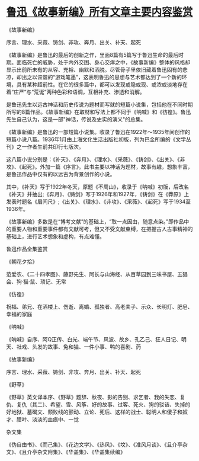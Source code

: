 # [鲁迅《故事新编》所有文章主要内容鉴赏](https://www.vrrw.net/wx/10121.html)

《故事新编》

序言、理水、采薇、铸剑、非攻、奔月、出关、补天、起死

《故事新编》是鲁迅的最后的创新之作，里面8篇有5篇写于鲁迅生命的最后时期。面临死亡的威胁，处于内外交困、身心交瘁之中，《故事新编》整体的风格却显示出前所未有的从容、充裕、幽默和洒脱。尽管骨子里依旧藏着鲁迅固有的悲凉，却出之以诙谐的“游戏笔墨”，这表明鲁迅的思想与艺术都达到了一个新的环境，具有某种超前性。在它的很多篇中，都可以发现或隐或现、或浓或淡地存在着“庄严”与“荒诞”两种色彩和语调，互相补充、渗透和消解。

是鲁迅先生以远古神话和历史传说为题材而写就的短篇小说集，包括他在不同时期所写的8篇作品。《故事新编》在取材和写法上都不同于《呐喊》和《彷徨》。鲁迅先生自己认为，这是一部"神话，传说及史实的演义"的总集。



《故事新编》是鲁迅的一部短篇小说集。收录了鲁迅在1922年～1935年间创作的短篇小说八篇。1936年1月由上海文化生活出版社初版，列为巴金所编的《文学丛刊》之一作者生前共印行七版次。

这八篇小说分别是：《补天》、《奔月》、《理水》、《采薇》、《铸剑》、《出关》、《非攻》、《起死》。外加一篇《序言》。此书主要以神话为题材，故事有趣，想象丰富，是鲁迅作品中仅有的以远古为背景创作的小说。

其中，《补天》写于1922年冬天，原题《不周山》，收录于《呐喊》初版，后改名《补天》并抽出;《奔月》、《铸剑》写于1926年和1927年，《铸剑》在《莽原》上发表时题名《眉间尺》;《出关》、《理水》、《非攻》、《采薇》、《起死》写于1934至1936年。

《故事新编》多数是在“博考文献”的基础上，“取一点因由，随意点染。”即作品中的重要人物和重要事件都有文献可考，但又不受文献束缚，在把握古人古事精神的基础上，进行艺术想象和虚构，有点难懂。

鲁迅作品全集鉴赏

《朝花夕拾》

范爱农、《二十四孝图》、藤野先生、阿长与山海经、从百草园到三味书屋、五猖会、狗·猫·鼠、琐记、无常

《仿徨》

祝福、弟兄、在酒楼上、伤逝、离婚、孤独者、高老夫子、示众、长明灯、肥皂、幸福的家庭

《呐喊》

《呐喊》自序、阿Q正传、白光、端午节、风波、故乡、孔乙己、狂人日记、明天、社戏、头发的故事、兔和猫、一件小事、鸭的喜剧、药

《故事新编》

序言、理水、采薇、铸剑、非攻、奔月、出关、补天、起死

《野草》

《野草》英文译本序、《野草》题辞、秋夜、影的告别、求乞者、我的失恋、复仇、复仇〔其二〕、希望、雪、风筝、好的故事、过客、死火、狗的驳诘、失掉的好地狱、墓碣文、颓败线的颤动、立论、死后、这样的战士、聪明人和傻子和奴才、腊叶、淡淡的血痕中、一觉

杂文集

《伪自由书》、《而己集》、《花边文学》、《热风》、《坟》、《准风月谈》、《且介亭杂文》、《且介亭杂文附集》、《华盖集》、《华盖集续编》

